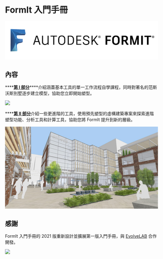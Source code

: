 # FormIt 入門手冊

![](<../.gitbook/assets/b5030b43-df24-4259-ad6a-94bcad61bc78 (1).png>)

## 內容

\*\*\*\*[**第 I 部分**](https://windows.help.formit.autodesk.com/building-the-farnsworth-house/part-i)\*\*\*\*介紹涵蓋基本工具的單一工作流程自學課程，同時對著名的范斯沃斯別墅逐步建立模型，協助您立即開始塑型。

![](<../.gitbook/assets/farnsworth-house (1).png>)

\*\*\*\*[**第 II 部分**](https://windows.help.formit.autodesk.com/building-the-farnsworth-house/part-ii)介紹一些更進階的工具，使用預先塑型的虛構建築專案來探索進階塑型功能、分析工具和計算工具，協助您將 FormIt 提升到新的層級。

![](../.gitbook/assets/screen1.jpg)

## 感謝

FormIt 入門手冊的 2021 版重新設計並擴展第一版入門手冊，與 [EvolveLAB](https://www.evolvelab.io) 合作開發。

[![](<../.gitbook/assets/evolvelab\_logo\_\_horizontal (1).png>)](https://www.evolvelab.io)
